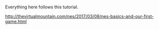 Everything here follows this tutorial.

http://thevirtualmountain.com/nes/2017/03/08/nes-basics-and-our-first-game.html